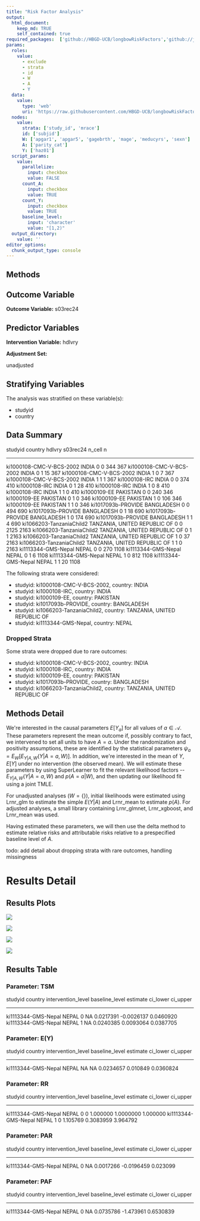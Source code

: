 ```yaml
---
title: "Risk Factor Analysis"
output: 
  html_document:
    keep_md: TRUE
    self_contained: true
required_packages:  ['github://HBGD-UCB/longbowRiskFactors','github://jeremyrcoyle/skimr@vector_types', 'github://tlverse/delayed']
params:
  roles:
    value:
      - exclude
      - strata
      - id
      - W
      - A
      - Y
  data: 
    value: 
      type: 'web'
      uri: 'https://raw.githubusercontent.com/HBGD-UCB/longbowRiskFactors/master/inst/sample_data/birthwt_data.rdata'
  nodes:
    value:
      strata: ['study_id', 'mrace']
      id: ['subjid']
      W: ['apgar1', 'apgar5', 'gagebrth', 'mage', 'meducyrs', 'sexn']
      A: ['parity_cat']
      Y: ['haz01']
  script_params:
    value:
      parallelize:
        input: checkbox
        value: FALSE
      count_A:
        input: checkbox
        value: TRUE
      count_Y:
        input: checkbox
        value: TRUE        
      baseline_level:
        input: 'character'
        value: "[1,2)"
  output_directory:
    value: ''
editor_options: 
  chunk_output_type: console
---
```








## Methods
## Outcome Variable

**Outcome Variable:** s03rec24

## Predictor Variables

**Intervention Variable:** hdlvry

**Adjustment Set:**

unadjusted

## Stratifying Variables

The analysis was stratified on these variable(s):

* studyid
* country

## Data Summary

studyid                    country                        hdlvry    s03rec24   n_cell      n
-------------------------  -----------------------------  -------  ---------  -------  -----
ki1000108-CMC-V-BCS-2002   INDIA                          0                0      344    367
ki1000108-CMC-V-BCS-2002   INDIA                          0                1       15    367
ki1000108-CMC-V-BCS-2002   INDIA                          1                0        7    367
ki1000108-CMC-V-BCS-2002   INDIA                          1                1        1    367
ki1000108-IRC              INDIA                          0                0      374    410
ki1000108-IRC              INDIA                          0                1       28    410
ki1000108-IRC              INDIA                          1                0        8    410
ki1000108-IRC              INDIA                          1                1        0    410
ki1000109-EE               PAKISTAN                       0                0      240    346
ki1000109-EE               PAKISTAN                       0                1        0    346
ki1000109-EE               PAKISTAN                       1                0      106    346
ki1000109-EE               PAKISTAN                       1                1        0    346
ki1017093b-PROVIDE         BANGLADESH                     0                0      494    690
ki1017093b-PROVIDE         BANGLADESH                     0                1       18    690
ki1017093b-PROVIDE         BANGLADESH                     1                0      174    690
ki1017093b-PROVIDE         BANGLADESH                     1                1        4    690
ki1066203-TanzaniaChild2   TANZANIA, UNITED REPUBLIC OF   0                0     2125   2163
ki1066203-TanzaniaChild2   TANZANIA, UNITED REPUBLIC OF   0                1        1   2163
ki1066203-TanzaniaChild2   TANZANIA, UNITED REPUBLIC OF   1                0       37   2163
ki1066203-TanzaniaChild2   TANZANIA, UNITED REPUBLIC OF   1                1        0   2163
ki1113344-GMS-Nepal        NEPAL                          0                0      270   1108
ki1113344-GMS-Nepal        NEPAL                          0                1        6   1108
ki1113344-GMS-Nepal        NEPAL                          1                0      812   1108
ki1113344-GMS-Nepal        NEPAL                          1                1       20   1108


The following strata were considered:

* studyid: ki1000108-CMC-V-BCS-2002, country: INDIA
* studyid: ki1000108-IRC, country: INDIA
* studyid: ki1000109-EE, country: PAKISTAN
* studyid: ki1017093b-PROVIDE, country: BANGLADESH
* studyid: ki1066203-TanzaniaChild2, country: TANZANIA, UNITED REPUBLIC OF
* studyid: ki1113344-GMS-Nepal, country: NEPAL

### Dropped Strata

Some strata were dropped due to rare outcomes:

* studyid: ki1000108-CMC-V-BCS-2002, country: INDIA
* studyid: ki1000108-IRC, country: INDIA
* studyid: ki1000109-EE, country: PAKISTAN
* studyid: ki1017093b-PROVIDE, country: BANGLADESH
* studyid: ki1066203-TanzaniaChild2, country: TANZANIA, UNITED REPUBLIC OF

## Methods Detail

We're interested in the causal parameters $E[Y_a]$ for all values of $a \in \mathcal{A}$. These parameters represent the mean outcome if, possibly contrary to fact, we intervened to set all units to have $A=a$. Under the randomization and positivity assumptions, these are identified by the statistical parameters $\psi_a=E_W[E_{Y|A,W}(Y|A=a,W)]$.  In addition, we're interested in the mean of $Y$, $E[Y]$ under no intervention (the observed mean). We will estimate these parameters by using SuperLearner to fit the relevant likelihood factors -- $E_{Y|A,W}(Y|A=a,W)$ and $p(A=a|W)$, and then updating our likelihood fit using a joint TMLE.

For unadjusted analyses ($W=\{\}$), initial likelihoods were estimated using Lrnr_glm to estimate the simple $E(Y|A)$ and Lrnr_mean to estimate $p(A)$. For adjusted analyses, a small library containing Lrnr_glmnet, Lrnr_xgboost, and Lrnr_mean was used.

Having estimated these parameters, we will then use the delta method to estimate relative risks and attributable risks relative to a prespecified baseline level of $A$.

todo: add detail about dropping strata with rare outcomes, handling missingness







# Results Detail

## Results Plots
![](/tmp/9b3105c1-38c2-44db-b221-67d82f8cacf0/REPORT_files/figure-html/plot_tsm-1.png)<!-- -->

![](/tmp/9b3105c1-38c2-44db-b221-67d82f8cacf0/REPORT_files/figure-html/plot_rr-1.png)<!-- -->



![](/tmp/9b3105c1-38c2-44db-b221-67d82f8cacf0/REPORT_files/figure-html/plot_paf-1.png)<!-- -->

![](/tmp/9b3105c1-38c2-44db-b221-67d82f8cacf0/REPORT_files/figure-html/plot_par-1.png)<!-- -->

## Results Table

### Parameter: TSM


studyid               country   intervention_level   baseline_level     estimate     ci_lower    ci_upper
--------------------  --------  -------------------  ---------------  ----------  -----------  ----------
ki1113344-GMS-Nepal   NEPAL     0                    NA                0.0217391   -0.0026137   0.0460920
ki1113344-GMS-Nepal   NEPAL     1                    NA                0.0240385    0.0093064   0.0387705


### Parameter: E(Y)


studyid               country   intervention_level   baseline_level     estimate   ci_lower    ci_upper
--------------------  --------  -------------------  ---------------  ----------  ---------  ----------
ki1113344-GMS-Nepal   NEPAL     NA                   NA                0.0234657   0.010849   0.0360824


### Parameter: RR


studyid               country   intervention_level   baseline_level    estimate    ci_lower   ci_upper
--------------------  --------  -------------------  ---------------  ---------  ----------  ---------
ki1113344-GMS-Nepal   NEPAL     0                    0                 1.000000   1.0000000   1.000000
ki1113344-GMS-Nepal   NEPAL     1                    0                 1.105769   0.3083959   3.964792


### Parameter: PAR


studyid               country   intervention_level   baseline_level     estimate     ci_lower   ci_upper
--------------------  --------  -------------------  ---------------  ----------  -----------  ---------
ki1113344-GMS-Nepal   NEPAL     0                    NA                0.0017266   -0.0196459   0.023099


### Parameter: PAF


studyid               country   intervention_level   baseline_level     estimate    ci_lower    ci_upper
--------------------  --------  -------------------  ---------------  ----------  ----------  ----------
ki1113344-GMS-Nepal   NEPAL     0                    NA                0.0735786   -1.473961   0.6530839
